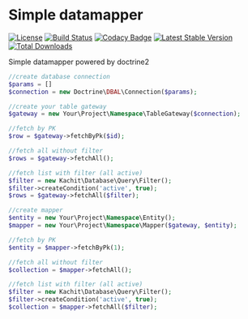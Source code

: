 Simple datamapper
===========
[![License](https://poser.pugx.org/leaphly/cart-bundle/license.svg)](https://packagist.org/packages/leaphly/cart-bundle)
[![Build Status](https://travis-ci.org/Kachit/doctrine-datamapper.svg?branch=master)](https://travis-ci.org/Kachit/doctrine-datamapper)
[![Codacy Badge](https://api.codacy.com/project/badge/Grade/64f75e92b17a458b9c8f0532fc1a8069)](https://www.codacy.com/app/antoxachaos/doctrine-datamapper?utm_source=github.com&amp;utm_medium=referral&amp;utm_content=Kachit/doctrine-datamapper&amp;utm_campaign=Badge_Grade)
[![Latest Stable Version](https://poser.pugx.org/kachit/helpers/v/stable)](https://packagist.org/packages/kachit/doctrine-datamapper)
[![Total Downloads](https://poser.pugx.org/kachit/helpers/downloads)](https://packagist.org/packages/kachit/doctrine-datamapper)

Simple datamapper powered by doctrine2

```php
//create database connection
$params = []
$connection = new Doctrine\DBAL\Connection($params);
```

```php
//create your table gateway
$gateway = new Your\Project\Namespace\TableGateway($connection);

//fetch by PK
$row = $gateway->fetchByPk($id);

//fetch all without filter
$rows = $gateway->fetchAll();

//fetch list with filter (all active)
$filter = new Kachit\Database\Query\Filter();
$filter->createCondition('active', true);
$rows = $gateway->fetchAll($filter);
```

```php
//create mapper
$entity = new Your\Project\Namespace\Entity();
$mapper = new Your\Project\Namespace\Mapper($gateway, $entity);

//fetch by PK
$entity = $mapper->fetchByPk(1);

//fetch all without filter
$collection = $mapper->fetchAll();

//fetch list with filter (all active)
$filter = new Kachit\Database\Query\Filter();
$filter->createCondition('active', true);
$collection = $mapper->fetchAll($filter);
```
